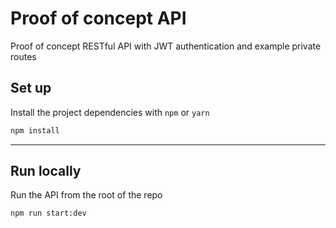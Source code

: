 # Proof of concept API

Proof of concept RESTful API with JWT authentication and example private routes

## Set up

Install the project dependencies with `npm` or `yarn`

```bash
npm install
```

---

## Run locally

Run the API from the root of the repo

```bash
npm run start:dev
```
